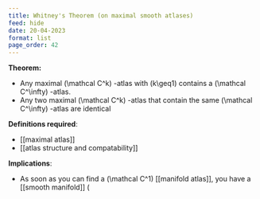 ```yaml
---
title: Whitney's Theorem (on maximal smooth atlases)
feed: hide
date: 20-04-2023
format: list
page_order: 42
---
```



**Theorem:**
- Any maximal  \(\mathcal C^k\) -atlas with  \(k\geq1\)  contains a  \(\mathcal C^\infty\) -atlas.
- Any two maximal  \(\mathcal C^k\) -atlas that contain the same  \(\mathcal C^\infty\) -atlas are identical

**Definitions required**:
- [[maximal atlas]]
- [[atlas structure and compatability]]

**Implications**:
- As soon as you can find a  \(\mathcal C^1\)  [[manifold atlas]], you have a [[smooth manifold]] \(